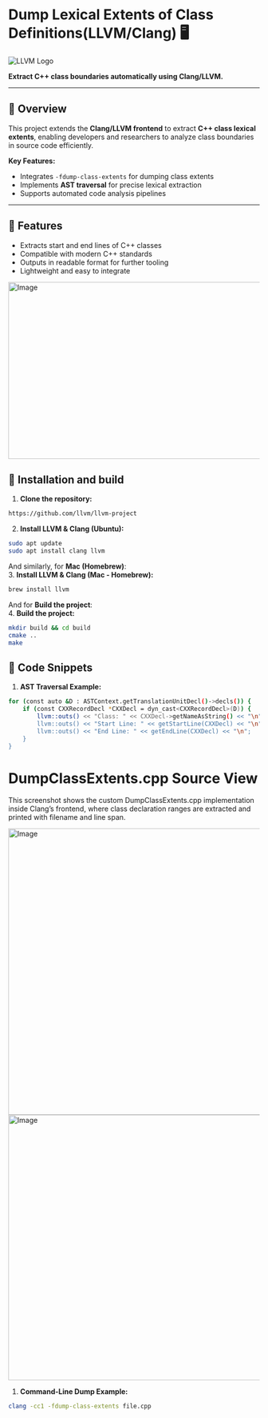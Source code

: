 # Dump Lexical Extents of Class Definitions(LLVM/Clang) 🖥️

![LLVM Logo](https://llvm.org/favicon.ico)

**Extract C++ class boundaries automatically using Clang/LLVM.**

---

## 🔹 Overview

This project extends the **Clang/LLVM frontend** to extract **C++ class lexical extents**, enabling developers and researchers to analyze class boundaries in source code efficiently.  

**Key Features:**

- Integrates `-fdump-class-extents` for dumping class extents  
- Implements **AST traversal** for precise lexical extraction  
- Supports automated code analysis pipelines  

---

## 🔹 Features

- Extracts start and end lines of C++ classes  
- Compatible with modern C++ standards  
- Outputs in readable format for further tooling  
- Lightweight and easy to integrate  
<img width="708" height="354" alt="Image" src="https://github.com/user-attachments/assets/d27052b3-5dff-4530-bf5e-5adae8afb1eb" />

## 🔹 Installation and build

1. **Clone the repository:**  

```bash
https://github.com/llvm/llvm-project
```

2. **Install LLVM & Clang (Ubuntu):**  

```bash
sudo apt update
sudo apt install clang llvm
```

And similarly, for **Mac (Homebrew)**:  
3. **Install LLVM & Clang (Mac - Homebrew):**  

```bash
brew install llvm
```

And for **Build the project**:  
4. **Build the project:**  

```bash
mkdir build && cd build
cmake ..
make
```

## 🔹 Code Snippets

1. **AST Traversal Example:**  

```bash
for (const auto &D : ASTContext.getTranslationUnitDecl()->decls()) {
    if (const CXXRecordDecl *CXXDecl = dyn_cast<CXXRecordDecl>(D)) {
        llvm::outs() << "Class: " << CXXDecl->getNameAsString() << "\n";
        llvm::outs() << "Start Line: " << getStartLine(CXXDecl) << "\n";
        llvm::outs() << "End Line: " << getEndLine(CXXDecl) << "\n";
    }
}
```
# DumpClassExtents.cpp Source View
This screenshot shows the custom DumpClassExtents.cpp implementation inside Clang’s frontend, where class declaration ranges are extracted and printed with filename and line span.

<img width="792" height="573" alt="Image" src="https://github.com/user-attachments/assets/8f98281d-af43-4225-b3be-d9585827e834" />
<img width="898" height="531" alt="Image" src="https://github.com/user-attachments/assets/cec523c6-bb6f-44c2-9475-134768374510" />

1. **Command-Line Dump Example:**  

```bash
clang -cc1 -fdump-class-extents file.cpp
```






